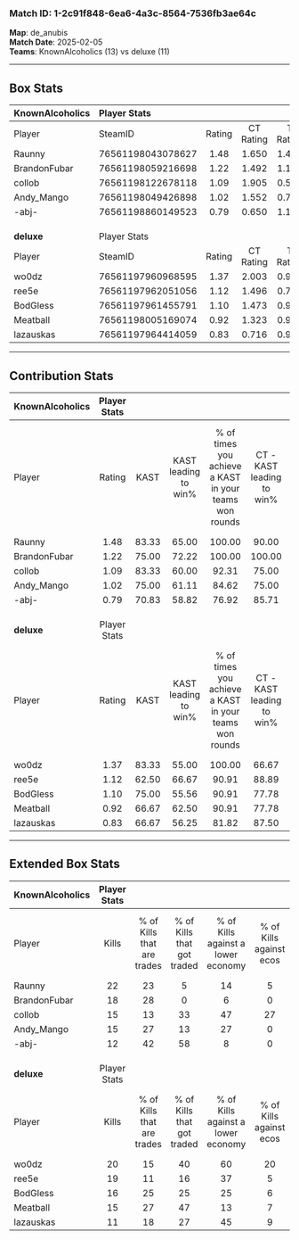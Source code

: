 ### Match ID: 1-2c91f848-6ea6-4a3c-8564-7536fb3ae64c  
**Map**: de_anubis  
**Match Date**: 2025-02-05  
**Teams**: KnownAlcoholics (13) vs deluxe (11)  

---  

## Box Stats  

| **KnownAlcoholics** | Player Stats      |        |           |          |       |       |       |         |        |      |     |
| :- | :- | :-: | :-: | :-: | :-: | :-: | :-: | :-: | :-: | :-: | :-: |
| Player              | SteamID           | Rating | CT Rating | T Rating | KAST  |  ADR  | Kills | Assists | Deaths | K/D  | HS% |
| Raunny              | 76561198043078627 |  1.48  |   1.650   |  1.494   | 83.33 | 97.5  |  22   |   10    |   15   | 1.47 | 45  |
| BrandonFubar        | 76561198059216698 |  1.22  |   1.492   |  1.179   | 75.00 | 73.5  |  18   |    5    |   13   | 1.38 | 44  |
| collob              | 76561198122678118 |  1.09  |   1.905   |  0.541   | 83.33 | 75.8  |  15   |    8    |   18   | 0.83 | 46  |
| Andy_Mango          | 76561198049426898 |  1.02  |   1.552   |  0.721   | 75.00 | 68.2  |  15   |    3    |   16   | 0.94 | 46  |
| -abj-               | 76561198860149523 |  0.79  |   0.650   |  1.135   | 70.83 | 63.0  |  12   |    6    |   20   | 0.60 | 41  |
|                     |                   |        |           |          |       |       |       |         |        |      |     |
|                     |                   |        |           |          |       |       |       |         |        |      |     |
|                     |                   |        |           |          |       |       |       |         |        |      |     |
| **deluxe**          | Player Stats      |        |           |          |       |       |       |         |        |      |     |
| Player              | SteamID           | Rating | CT Rating | T Rating | KAST  |  ADR  | Kills | Assists | Deaths | K/D  | HS% |
| wo0dz               | 76561197960968595 |  1.37  |   2.003   |  0.957   | 83.33 | 109.3 |  20   |    7    |   18   | 1.11 | 50  |
| ree5e               | 76561197962051056 |  1.12  |   1.496   |  0.794   | 62.50 | 81.5  |  19   |    2    |   16   | 1.19 | 36  |
| BodGless            | 76561197961455791 |  1.10  |   1.473   |  0.933   | 75.00 | 76.5  |  16   |    7    |   16   | 1.00 | 37  |
| Meatball            | 76561198005169074 |  0.92  |   1.323   |  0.904   | 66.67 | 64.1  |  15   |    2    |   17   | 0.88 | 60  |
| lazauskas           | 76561197964414059 |  0.83  |   0.716   |  0.993   | 66.67 | 67.5  |  11   |    6    |   16   | 0.69 | 54  |
---  

## Contribution Stats  

| **KnownAlcoholics** | Player Stats |       |                      |                                                        |                           |                                                             |                          |                                                            |
| :- | :-: | :-: | :-: | :-: | :-: | :-: | :-: | :-: |
| Player              |    Rating    | KAST  | KAST leading to win% | % of times you achieve a KAST in your teams won rounds | CT - KAST leading to win% | CT - % of times you achieve a KAST in your teams won rounds | T - KAST leading to win% | T - % of times you achieve a KAST in your teams won rounds |
| Raunny              |     1.48     | 83.33 |        65.00         |                         100.00                         |           90.00           |                           100.00                            |          40.00           |                           100.00                           |
| BrandonFubar        |     1.22     | 75.00 |        72.22         |                         100.00                         |          100.00           |                           100.00                            |          44.44           |                           100.00                           |
| collob              |     1.09     | 83.33 |        60.00         |                         92.31                          |           75.00           |                           100.00                            |          37.50           |                           75.00                            |
| Andy_Mango          |     1.02     | 75.00 |        61.11         |                         84.62                          |           75.00           |                           100.00                            |          33.33           |                           50.00                            |
| -abj-               |     0.79     | 70.83 |        58.82         |                         76.92                          |           85.71           |                            66.67                            |          40.00           |                           100.00                           |
|                     |              |       |                      |                                                        |                           |                                                             |                          |                                                            |
|                     |              |       |                      |                                                        |                           |                                                             |                          |                                                            |
|                     |              |       |                      |                                                        |                           |                                                             |                          |                                                            |
| **deluxe**          | Player Stats |       |                      |                                                        |                           |                                                             |                          |                                                            |
| Player              |    Rating    | KAST  | KAST leading to win% | % of times you achieve a KAST in your teams won rounds | CT - KAST leading to win% | CT - % of times you achieve a KAST in your teams won rounds | T - KAST leading to win% | T - % of times you achieve a KAST in your teams won rounds |
| wo0dz               |     1.37     | 83.33 |        55.00         |                         100.00                         |           66.67           |                           100.00                            |          37.50           |                           100.00                           |
| ree5e               |     1.12     | 62.50 |        66.67         |                         90.91                          |           88.89           |                           100.00                            |          33.33           |                           66.67                            |
| BodGless            |     1.10     | 75.00 |        55.56         |                         90.91                          |           77.78           |                            87.50                            |          33.33           |                           100.00                           |
| Meatball            |     0.92     | 66.67 |        62.50         |                         90.91                          |           77.78           |                            87.50                            |          42.86           |                           100.00                           |
| lazauskas           |     0.83     | 66.67 |        56.25         |                         81.82                          |           87.50           |                            87.50                            |          25.00           |                           66.67                            |
---  

## Extended Box Stats  

| **KnownAlcoholics** | Player Stats |                            |                            |                                    |                         |                              |                                 |        |                             |                                     |                          |                               |                            |
| :- | :-: | :-: | :-: | :-: | :-: | :-: | :-: | :-: | :-: | :-: | :-: | :-: | :-: |
| Player              |    Kills     | % of Kills that are trades | % of Kills that got traded | % of Kills against a lower economy | % of Kills against ecos | % of Kills that are flawless | % of Kills that are close duels | Deaths | % of Deaths that get traded | % of Deaths against a lower economy | % of Deaths against ecos | % of Deaths that are flawless | % of Deaths that are close |
| Raunny              |      22      |             23             |             5              |                 14                 |            5            |              50              |                5                |   15   |             27              |                 13                  |            0             |              67               |             7              |
| BrandonFubar        |      18      |             28             |             0              |                 6                  |            0            |              50              |                0                |   13   |             38              |                  8                  |            0             |              69               |             15             |
| collob              |      15      |             13             |             33             |                 47                 |           27            |              60              |                7                |   18   |             33              |                 11                  |            0             |              67               |             11             |
| Andy_Mango          |      15      |             27             |             13             |                 27                 |            0            |              60              |               27                |   16   |             31              |                 19                  |            0             |              69               |             6              |
| -abj-               |      12      |             42             |             58             |                 8                  |            0            |              75              |                0                |   20   |             20              |                 10                  |            0             |              60               |             0              |
|                     |              |                            |                            |                                    |                         |                              |                                 |        |                             |                                     |                          |                               |                            |
|                     |              |                            |                            |                                    |                         |                              |                                 |        |                             |                                     |                          |                               |                            |
|                     |              |                            |                            |                                    |                         |                              |                                 |        |                             |                                     |                          |                               |                            |
| **deluxe**          | Player Stats |                            |                            |                                    |                         |                              |                                 |        |                             |                                     |                          |                               |                            |
| Player              |    Kills     | % of Kills that are trades | % of Kills that got traded | % of Kills against a lower economy | % of Kills against ecos | % of Kills that are flawless | % of Kills that are close duels | Deaths | % of Deaths that get traded | % of Deaths against a lower economy | % of Deaths against ecos | % of Deaths that are flawless | % of Deaths that are close |
| wo0dz               |      20      |             15             |             40             |                 60                 |           20            |              60              |               15                |   18   |             28              |                 28                  |            6             |              39               |             11             |
| ree5e               |      19      |             11             |             16             |                 37                 |            5            |              84              |                0                |   16   |              6              |                 19                  |            6             |              63               |             13             |
| BodGless            |      16      |             25             |             25             |                 25                 |            6            |              88              |                6                |   16   |             25              |                 31                  |            6             |              50               |             13             |
| Meatball            |      15      |             27             |             47             |                 13                 |            7            |              73              |                7                |   17   |             29              |                 35                  |            6             |              71               |             0              |
| lazauskas           |      11      |             18             |             27             |                 45                 |            9            |              18              |                9                |   16   |              6              |                 19                  |            6             |              69               |             0              |
